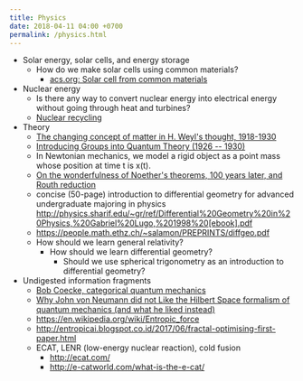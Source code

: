 ```yaml
---
title: Physics
date: 2018-04-11 04:00 +0700
permalink: /physics.html
---
```


- Solar energy, solar cells, and energy storage
    - How do we make solar cells using common materials?
        - [acs.org: Solar cell from common materials](https://www.acs.org/content/acs/en/pressroom/newsreleases/2012/august/new-solar-panels-made-with-more-common-metals-could-be-cheaper-and-more-sustainable.html)
- Nuclear energy
    - Is there any way to convert nuclear energy into electrical energy without going through heat and turbines?
    - [Nuclear recycling](https://whatisnuclear.com/recycling.html)
- Theory
    - [The changing concept of matter in H. Weyl's thought, 1918-1930](https://arxiv.org/abs/math/0409576)
    - [Introducing Groups into Quantum Theory (1926 -- 1930)](https://arxiv.org/abs/math/0409571)
    - In Newtonian mechanics, we model a rigid object as a point mass whose position at time t is x(t).
    - [On the wonderfulness of Noether's theorems, 100 years later, and Routh reduction](https://arxiv.org/abs/1804.01714)
    - concise (50-page) introduction to differential geometry for advanced undergraduate majoring in physics
    http://physics.sharif.edu/~gr/ref/Differential%20Geometry%20in%20Physics,%20Gabriel%20Lugo,%201998%20[ebook].pdf
    - https://people.math.ethz.ch/~salamon/PREPRINTS/diffgeo.pdf
    - How should we learn general relativity?
        - How should we learn differential geometry?
            - Should we use spherical trigonometry as an introduction to differential geometry?
- Undigested information fragments
    - [Bob Coecke, categorical quantum mechanics](http://www.cs.ox.ac.uk/people/bob.coecke/)
    - [Why John von Neumann did not Like the Hilbert Space formalism of quantum mechanics (and what he liked instead)](http://citeseerx.ist.psu.edu/viewdoc/summary?doi=10.1.1.35.763)
    - https://en.wikipedia.org/wiki/Entropic_force
    - http://entropicai.blogspot.co.id/2017/06/fractal-optimising-first-paper.html
    - ECAT, LENR (low-energy nuclear reaction), cold fusion
        - http://ecat.com/
        - http://e-catworld.com/what-is-the-e-cat/
